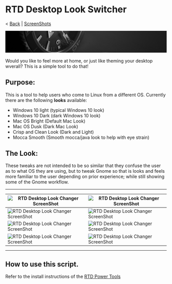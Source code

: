 # RTD Desktop Look Switcher
< [Back](https://github.com/vonschutter/RTD-Setup/blob/main/README.md) | [ScreenShots](Media_files/SCREENSHOTS.md)

![RTD Blind Install Media Header](Media_files/header-time.jpg "Executing the Script")

Would you like to feel more at home, or just like theming your desktop wverall? This is a simple tool to do that!

## Purpose:
This is a tool to help users who come to Linux from a different OS. Currently there are the following **looks** available:

- Windows 10 light (typical Windows 10 look)
- Windows 10 Dark (dark Windows 10 look)
- Mac OS Bright (Default Mac Look)
- Mac OS Dusk (Dark Mac Look)
- Crisp and Clean Look (Dark and Light)
- Mocca Smooth (Smooth mocca/java look to help with eye strain)

## The Look:
These tweaks are not intended to be so similar that they confuse the user as to what OS they are using, but to tweak Gnome so that is looks and feels more familiar to the user depending on prior experience; while still showing some of the Gnome workflow. 
***
![RTD Desktop Look Changer ScreenShot](/Media_files/ScrWinLi.jpg "Windows Light") | ![RTD Desktop Look Changer ScreenShot](/Media_files/ScrWinDk.jpg "Windows Dark")
------------ | -------------
![RTD Desktop Look Changer ScreenShot](/Media_files/ScrMacLi.jpg "Mac Light") | ![RTD Desktop Look Changer ScreenShot](/Media_files/ScrMacDk.jpg "Mac Dark")
![RTD Desktop Look Changer ScreenShot](/Media_files/ScrProLi.jpg "Pro Light") | ![RTD Desktop Look Changer ScreenShot](/Media_files/ScrProDk.jpg "Pro Dark")
![RTD Desktop Look Changer ScreenShot](/Media_files/ScrMocca.jpg "Mocca Smooth") | ![RTD Desktop Look Changer ScreenShot](/Media_files/ScrReset.jpg "Distributio Reset")

***

## How to use this script. 
Refer to the install instructions of the [RTD Power Tools](https://github.com/vonschutter/RTD-Setup/blob/main/README.md)
